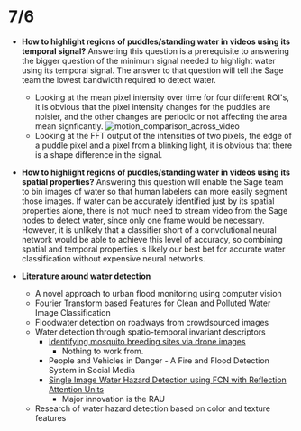# 7/6

- **How to highlight regions of puddles/standing water in videos using its temporal signal?** Answering this question is a prerequisite to answering the bigger question of the minimum signal needed to highlight water using its temporal signal. The answer to that question will tell the Sage team the lowest bandwidth required to detect water.
  - Looking at the mean pixel intensity over time for four different ROI's, it is obvious that the pixel intensity changes for the puddles are noisier, and the other changes are periodic or not affecting the area mean signficantly.
    ![motion_comparison_across_video](/home/ljacobs/Argonne/water_pipeline/results/motion_comparison_across_video.png)
  - Looking at the FFT output of the intensities of two pixels, the edge of a puddle pixel and a pixel from a blinking light, it is obvious that there is a shape difference in the signal.
-  **How to highlight regions of puddles/standing water in videos using its spatial properties?** Answering this question will enable the Sage team to bin images of water so that human labelers can more easily segment those images. If water can be accurately identified just by its spatial properties alone, there is not much need to stream video from the Sage nodes to detect water, since only one frame would be necessary. However, it is unlikely that a classifier short of a convolutional neural network would be able to achieve this level of accuracy, so combining spatial and temporal properties is likely our best bet for accurate water classification without expensive neural networks.



- **Literature around water detection**
  - A novel approach to urban flood monitoring using computer vision
  - Fourier Transform based Features for Clean and Polluted Water Image Classification
  - Floodwater detection on roadways from crowdsourced images
  - Water detection through spatio-temporal invariant descriptors
    - <u>Identifying mosquito breeding sites via drone images</u>
      - Nothing to work from.
    - People and Vehicles in Danger - A Fire and Flood Detection System in Social Media
    - <u>Single Image Water Hazard Detection using FCN with Reflection Attention Units</u>
      - Major innovation is the RAU
  - Research of water hazard detection based on color and texture features

